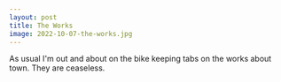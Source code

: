 ```yaml
---
layout: post
title: The Works
image: 2022-10-07-the-works.jpg
---
```


As usual I'm out and about on the bike keeping tabs on the works about town.
They are ceaseless.

<!--more-->
